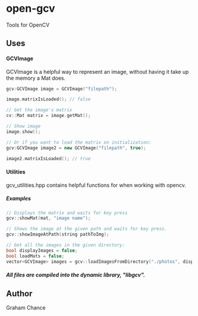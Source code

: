 # open-gcv
Tools for OpenCV

## Uses

#### GCVImage
GCVImage is a helpful way to represent an image, without having it take up the memory a Mat does. 
```c++
gcv:GCVImage image = GCVImage("filepath");

image.matrixIsLoaded(); // false

// Get the image's matrix
cv::Mat matrix = image.getMat();

// Show image
image.show();

// Or if you want to load the matrix on initialization:
gcv:GCVImage image2 = new GCVImage("filepath", true);

image2.matrixIsLoaded(); // true

```
#### Utilities
gcv_utilities.hpp contains helpful functions for when working with opencv. 
##### Examples
```c++
// Displays the matrix and waits for key press
gcv::showMat(mat, "image name");

// Shows the image at the given path and waits for key press.
gcv::showImageAtPath(string pathToImg);

// Get all the images in the given directory:
bool displayImages = false;
bool loadMats = false;
vector<GCVImage> images = gcv::loadImagesFromDirectory("./photos", displayImages, loadMats);
```

##### All files are compiled into the dynamic library, "libgcv".

## Author
Graham Chance
